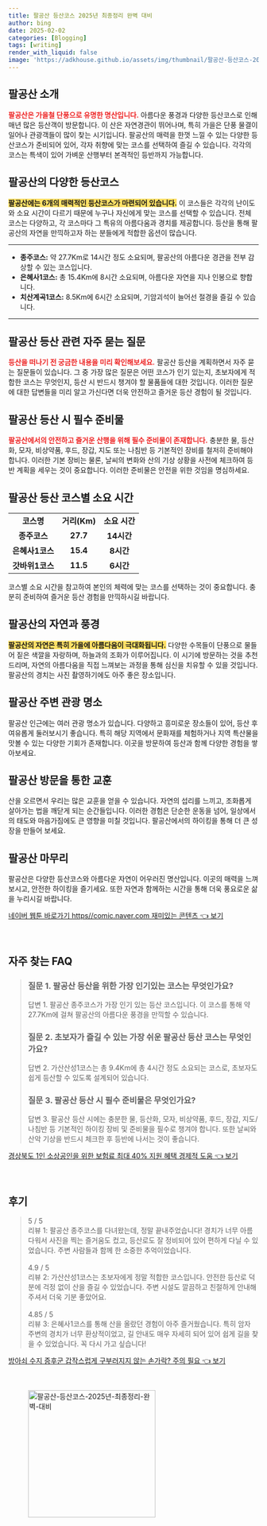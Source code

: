 ```yaml
---
title: 팔공산 등산코스 2025년 최종정리 완벽 대비
author: bing
date: 2025-02-02
categories: [Blogging]
tags: [writing]
render_with_liquid: false
image: 'https://adkhouse.github.io/assets/img/thumbnail/팔공산-등산코스-2025년-최종정리-완벽-대비.webp'
---
```



<h2 id='팔공산소개'>팔공산 소개</h2>

<p><b><span style="color: #ee2323;">팔공산은 가을철 단풍으로 유명한 명산입니다.</span></b> 아름다운 풍경과 다양한 등산코스로 인해 매년 많은 등산객이 방문합니다. 이 산은 자연경관이 뛰어나며, 특히 가을은 단풍 물결이 일어나 관광객들이 많이 찾는 시기입니다. 팔공산의 매력을 한껏 느낄 수 있는 다양한 등산코스가 준비되어 있어, 각자 취향에 맞는 코스를 선택하여 즐길 수 있습니다. 각각의 코스는 특색이 있어 가벼운 산행부터 본격적인 등반까지 가능합니다.</p>

<h2 id='팔공산등산코스'>팔공산의 다양한 등산코스</h2>

<p><b><span style="background-color: #ffe066;">팔공산에는 6개의 매력적인 등산코스가 마련되어 있습니다.</span></b> 이 코스들은 각각의 난이도와 소요 시간이 다르기 때문에 누구나 자신에게 맞는 코스를 선택할 수 있습니다. 전체 코스는 다양하고, 각 코스마다 그 특유의 아름다움과 경치를 제공합니다. 등산을 통해 팔공산의 자연을 만끽하고자 하는 분들에게 적합한 옵션이 많습니다.</p>

<hr />

<ul>
    <li><b>종주코스:</b> 약 27.7Km로 14시간 정도 소요되며, 팔공산의 아름다운 경관을 전부 감상할 수 있는 코스입니다.</li>
    <li><b>은혜사1코스:</b> 총 15.4Km에 8시간 소요되며, 아름다운 자연을 지나 인봉으로 향합니다.</li>
    <li><b>치산계곡1코스:</b> 8.5Km에 6시간 소요되며, 기암괴석이 늘어선 절경을 즐길 수 있습니다.</li>
</ul>

<hr />

<h2 id='자주묻는질문'>팔공산 등산 관련 자주 묻는 질문</h2>

<p><b><span style="color: #ee2323;">등산을 떠나기 전 궁금한 내용을 미리 확인해보세요.</span></b> 팔공산 등산을 계획하면서 자주 묻는 질문들이 있습니다. 그 중 가장 많은 질문은 어떤 코스가 인기 있는지, 초보자에게 적합한 코스는 무엇인지, 등산 시 반드시 챙겨야 할 물품들에 대한 것입니다. 이러한 질문에 대한 답변들을 미리 알고 가신다면 더욱 안전하고 즐거운 등산 경험이 될 것입니다.</p>

<h2 id='필수준비물'>팔공산 등산 시 필수 준비물</h2>

<p><b><span style="color: #ee2323;">팔공산에서의 안전하고 즐거운 산행을 위해 필수 준비물이 존재합니다.</span></b> 충분한 물, 등산화, 모자, 비상약품, 후드, 장갑, 지도 또는 나침반 등 기본적인 장비를 철저히 준비해야 합니다. 이러한 기본 장비는 물론, 날씨의 변화와 산의 기상 상황을 사전에 체크하여 등반 계획을 세우는 것이 중요합니다. 이러한 준비물은 안전을 위한 것임을 명심하세요.</p>

<h2 id='팔공산소요시간'>팔공산 등산 코스별 소요 시간</h2>

<table>
    <tr>
        <td style="text-align: center; height: 17px;"><b>코스명</b></td>
        <td style="text-align: center; height: 17px;"><b>거리(Km)</b></td>
        <td style="text-align: center; height: 17px;"><b>소요 시간</b></td>
    </tr>
    <tr>
        <td style="text-align: center; height: 17px;"><b>종주코스</b></td>
        <td style="text-align: center; height: 17px;"><b>27.7</b></td>
        <td style="text-align: center; height: 17px;"><b>14시간</b></td>
    </tr>
    <tr>
        <td style="text-align: center; height: 17px;"><b>은혜사1코스</b></td>
        <td style="text-align: center; height: 17px;"><b>15.4</b></td>
        <td style="text-align: center; height: 17px;"><b>8시간</b></td>
    </tr>
    <tr>
        <td style="text-align: center; height: 17px;"><b>갓바위1코스</b></td>
        <td style="text-align: center; height: 17px;"><b>11.5</b></td>
        <td style="text-align: center; height: 17px;"><b>6시간</b></td>
    </tr>
</table>

<p>코스별 소요 시간을 참고하여 본인의 체력에 맞는 코스를 선택하는 것이 중요합니다. 충분히 준비하여 즐거운 등산 경험을 만끽하시길 바랍니다.</p>

<h2 id='팔공산의자연'>팔공산의 자연과 풍경</h2>

<p><b><span style="background-color: #ffe066;">팔공산의 자연은 특히 가을에 아름다움이 극대화됩니다.</span></b> 다양한 수목들이 단풍으로 물들어 짙은 색깔을 자랑하며, 하늘과의 조화가 이루어집니다. 이 시기에 방문하는 것을 추천드리며, 자연의 아름다움을 직접 느껴보는 과정을 통해 심신을 치유할 수 있을 것입니다. 팔공산의 경치는 사진 촬영하기에도 아주 좋은 장소입니다.</p>

<h2 id='팔공산관광명소'>팔공산 주변 관광 명소</h2>

<p>팔공산 인근에는 여러 관광 명소가 있습니다. 다양하고 흥미로운 장소들이 있어, 등산 후 여유롭게 둘러보시기 좋습니다. 특히 해당 지역에서 문화재를 체험하거나 지역 특산물을 맛볼 수 있는 다양한 기회가 존재합니다. 이곳을 방문하여 등산과 함께 다양한 경험을 쌓아보세요.</p>

<h2 id='팔공산의교훈'>팔공산 방문을 통한 교훈</h2>

<p>산을 오르면서 우리는 많은 교훈을 얻을 수 있습니다. 자연의 섭리를 느끼고, 조화롭게 살아가는 법을 깨닫게 되는 순간들입니다. 이러한 경험은 단순한 운동을 넘어, 일상에서의 태도와 마음가짐에도 큰 영향을 미칠 것입니다. 팔공산에서의 하이킹을 통해 더 큰 성장을 만들어 보세요.</p>

<h2 id='팔공산마무리'>팔공산 마무리</h2>

<p>팔공산은 다양한 등산코스와 아름다운 자연이 어우러진 명산입니다. 이곳의 매력을 느껴보시고, 안전한 하이킹을 즐기세요. 또한 자연과 함께하는 시간을 통해 더욱 풍요로운 삶을 누리시길 바랍니다.</p>


<p><a class="click-button" title="네이버 웹툰 바로가기 https//comic.naver.com 재미있는 콘텐츠" href="https://adkhouse.github.io/posts/%EB%84%A4%EC%9D%B4%EB%B2%84-%EC%9B%B9%ED%88%B0-%EB%B0%94%EB%A1%9C%EA%B0%80%EA%B8%B0-httpscomic.naver.com-%EC%9E%AC%EB%AF%B8%EC%9E%88%EB%8A%94-%EC%BD%98%ED%85%90%EC%B8%A0/" rel="dofollow">네이버 웹툰 바로가기 https//comic.naver.com 재미있는 콘텐츠 👈 보기</a></p><br>
<h2 id='자주_찾는_FAQ'>자주 찾는 FAQ</h2>
<div itemscope="" itemtype="https://schema.org/FAQPage"> 
<blockquote> 
<div itemscope="" itemprop="mainEntity" itemtype="https://schema.org/Question"> 
<h3 itemprop="name">질문 1. 팔공산 등산을 위한 가장 인기있는 코스는 무엇인가요?</h3> 
<div itemscope="" itemprop="acceptedAnswer" itemtype="https://schema.org/Answer"> 
<span itemprop="text"> 
<p>답변 1. 팔공산 종주코스가 가장 인기 있는 등산 코스입니다. 이 코스를 통해 약 27.7Km에 걸쳐 팔공산의 아름다운 풍경을 만끽할 수 있습니다.</p> 
</span> 
</div> 
</div> 
<div itemscope="" itemprop="mainEntity" itemtype="https://schema.org/Question"> 
<h3 itemprop="name">질문 2. 초보자가 즐길 수 있는 가장 쉬운 팔공산 등산 코스는 무엇인가요?</h3> 
<div itemscope="" itemprop="acceptedAnswer" itemtype="https://schema.org/Answer"> 
<span itemprop="text"> 
<p>답변 2. 가산산성1코스는 총 9.4Km에 총 4시간 정도 소요되는 코스로, 초보자도 쉽게 등산할 수 있도록 설계되어 있습니다.</p> 
</span> 
</div> 
</div> 
<div itemscope="" itemprop="mainEntity" itemtype="https://schema.org/Question"> 
<h3 itemprop="name">질문 3. 팔공산 등산 시 필수 준비물은 무엇인가요?</h3> 
<div itemscope="" itemprop="acceptedAnswer" itemtype="https://schema.org/Answer"> 
<span itemprop="text"> 
<p>답변 3. 팔공산 등산 시에는 충분한 물, 등산화, 모자, 비상약품, 후드, 장갑, 지도/나침반 등 기본적인 하이킹 장비 및 준비물을 필수로 챙겨야 합니다. 또한 날씨와 산악 기상을 반드시 체크한 후 등반에 나서는 것이 좋습니다.</p> 
</span> 
</div> 
</div> 
</blockquote> 
</div>
<p><a class="click-button" title="경상북도 1인 소상공인을 위한 보험료 최대 40% 지원 혜택 경제적 도움" href="https://adkhouse.github.io/posts/%EA%B2%BD%EC%83%81%EB%B6%81%EB%8F%84-1%EC%9D%B8-%EC%86%8C%EC%83%81%EA%B3%B5%EC%9D%B8%EC%9D%84-%EC%9C%84%ED%95%9C-%EB%B3%B4%ED%97%98%EB%A3%8C-%EC%B5%9C%EB%8C%80-40-%EC%A7%80%EC%9B%90-%ED%98%9C%ED%83%9D-%EA%B2%BD%EC%A0%9C%EC%A0%81-%EB%8F%84%EC%9B%80/" rel="dofollow">경상북도 1인 소상공인을 위한 보험료 최대 40% 지원 혜택 경제적 도움 👈 보기</a></p><br>
<h2 id='후기'>후기</h2>
<div itemscope itemtype="https://schema.org/Product">
  <blockquote>
  <div itemprop="review" itemscope itemtype="https://schema.org/Review">
      <div itemprop="reviewRating" itemscope itemtype="https://schema.org/Rating"> <span itemprop="ratingValue">5</span> / <span itemprop="bestRating">5</span> </div>
      <span itemprop="reviewBody">리뷰 1: 팔공산 종주코스를 다녀왔는데, 정말 끝내주었습니다! 경치가 너무 아름다워서 사진을 찍는 즐거움도 컸고, 등산로도 잘 정비되어 있어 편하게 다닐 수 있었습니다. 주변 사람들과 함께 한 소중한 추억이었습니다.</span>
  </div>
  <br>
  <div itemprop="review" itemscope itemtype="https://schema.org/Review">
      <div itemprop="reviewRating" itemscope itemtype="https://schema.org/Rating"> <span itemprop="ratingValue">4.9</span> / <span itemprop="bestRating">5</span> </div>
      <span itemprop="reviewBody">리뷰 2: 가산산성1코스는 초보자에게 정말 적합한 코스입니다. 안전한 등산로 덕분에 걱정 없이 산을 즐길 수 있었습니다. 주변 시설도 깔끔하고 친절하게 안내해 주셔서 더욱 기분 좋았어요.</span>
  </div>
  <br>
  <div itemprop="review" itemscope itemtype="https://schema.org/Review">
      <div itemprop="reviewRating" itemscope itemtype="https://schema.org/Rating"> <span itemprop="ratingValue">4.85</span> / <span itemprop="bestRating">5</span> </div>
      <span itemprop="reviewBody">리뷰 3: 은혜사1코스를 통해 산을 올랐던 경험이 아주 즐거웠습니다. 특히 암자 주변의 경치가 너무 환상적이었고, 길 안내도 매우 자세히 되어 있어 쉽게 길을 찾을 수 있었습니다. 꼭 다시 가고 싶습니다!</span>
  </div>
  </blockquote>
</div>
<p><a class="click-button" title="방아쇠 수지 증후군 갑작스럽게 구부러지지 않는 손가락? 주의 필요" href="https://adkhouse.github.io/posts/%EB%B0%A9%EC%95%84%EC%87%A0-%EC%88%98%EC%A7%80-%EC%A6%9D%ED%9B%84%EA%B5%B0-%EA%B0%91%EC%9E%91%EC%8A%A4%EB%9F%BD%EA%B2%8C-%EA%B5%AC%EB%B6%80%EB%9F%AC%EC%A7%80%EC%A7%80-%EC%95%8A%EB%8A%94-%EC%86%90%EA%B0%80%EB%9D%BD-%EC%A3%BC%EC%9D%98-%ED%95%84%EC%9A%94/" rel="dofollow">방아쇠 수지 증후군 갑작스럽게 구부러지지 않는 손가락? 주의 필요 👈 보기</a></p><br>
<figure class="image"><img src="https://adkhouse.github.io/assets/img/thumbnail/팔공산-등산코스-2025년-최종정리-완벽-대비.webp" alt="팔공산-등산코스-2025년-최종정리-완벽-대비" width="256" height="256"></figure>